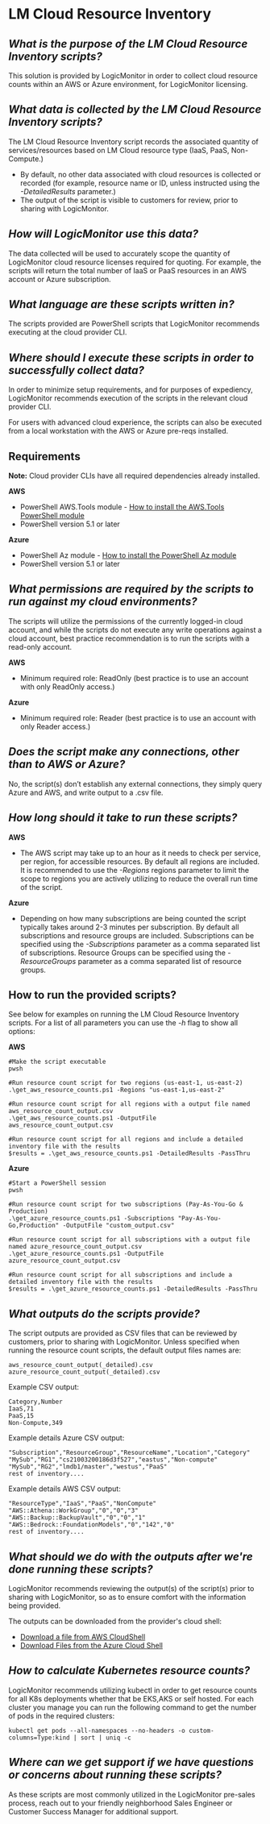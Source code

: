 # LM Cloud Resource Inventory

## *What is the purpose of the LM Cloud Resource Inventory scripts?*

This solution is provided by LogicMonitor in order to collect cloud resource counts within an AWS or Azure environment, for LogicMonitor licensing.

## *What data is collected by the LM Cloud Resource Inventory scripts?*

The LM Cloud Resource Inventory script records the associated quantity of services/resources based on LM Cloud resource type (IaaS, PaaS, Non-Compute.)
* By default, no other data associated with cloud resources is collected or recorded (for example, resource name or ID, unless instructed using the *-DetailedResults* parameter.) 
* The output of the script is visible to customers for review, prior to sharing with LogicMonitor.

## *How will LogicMonitor use this data?*

The data collected will be used to accurately scope the quantity of LogicMonitor cloud resource licenses required for quoting. For example, the scripts will return the total number of IaaS or PaaS resources in an AWS account or Azure subscription.

## *What language are these scripts written in?*

The scripts provided are PowerShell scripts that LogicMonitor recommends executing at the cloud provider CLI.

## *Where should I execute these scripts in order to successfully collect data?*

In order to minimize setup requirements, and for purposes of expediency, LogicMonitor recommends execution of the scripts in the relevant cloud provider CLI.

For users with advanced cloud experience, the scripts can also be executed from a local workstation with the AWS or Azure pre-reqs installed.

## Requirements

**Note:**  Cloud provider CLIs have all required dependencies already installed.

**AWS**
* PowerShell AWS.Tools module - [How to install the AWS.Tools PowerShell module](https://docs.aws.amazon.com/powershell/latest/userguide/pstools-getting-set-up.html)
* PowerShell version 5.1 or later
  
**Azure**
* PowerShell Az module - [How to install the PowerShell Az module](https://learn.microsoft.com/en-us/powershell/azure/install-azps-windows?view=azps-12.3.0&tabs=powershell&pivots=windows-psgallery)
* PowerShell version 5.1 or later

## *What permissions are required by the scripts to run against my cloud environments?*

The scripts will utilize the permissions of the currently logged-in cloud account, and while the scripts do not execute any write operations against a cloud account, best practice recommendation is to run the scripts with a read-only account.

**AWS**
* Minimum required role: ReadOnly (best practice is to use an account with only ReadOnly access.)

**Azure**
* Minimum required role: Reader (best practice is to use an account with only Reader access.)

## *Does the script make any connections, other than to AWS or Azure?*

No, the script(s) don’t establish any external connections, they simply query Azure and AWS, and write output to a .csv file.

## *How long should it take to run these scripts?*

**AWS**
* The AWS script may take up to an hour as it needs to check per service, per region, for accessible resources. By default all regions are included. It is recommended to use the *-Regions* regions parameter to limit the scope to regions you are actively utilizing to reduce the overall run time of the script.

**Azure**
* Depending on how many subscriptions are being counted the script typically takes around 2-3 minutes per subscription. By default all subscriptions and resource groups are included. Subscriptions can be specified using the *-Subscriptions* parameter as a comma separated list of subscriptions. Resource Groups can be specified using the *-ResourceGroups* parameter as a comma separated list of resource groups.

## How to run the provided scripts?

See below for examples on running the LM Cloud Resource Inventory scripts. For a list of all parameters you can use the *-h* flag to show all options:

**AWS**
```
#Make the script executable
pwsh

#Run resource count script for two regions (us-east-1, us-east-2)
.\get_aws_resource_counts.ps1 -Regions "us-east-1,us-east-2"

#Run resource count script for all regions with a output file named aws_resource_count_output.csv
.\get_aws_resource_counts.ps1 -OutputFile aws_resource_count_output.csv

#Run resource count script for all regions and include a detailed inventory file with the results
$results = .\get_aws_resource_counts.ps1 -DetailedResults -PassThru
```

**Azure**
```
#Start a PowerShell session
pwsh

#Run resource count script for two subscriptions (Pay-As-You-Go & Production)
.\get_azure_resource_counts.ps1 -Subscriptions "Pay-As-You-Go,Production" -OutputFile "custom_output.csv"

#Run resource count script for all subscriptions with a output file named azure_resource_count_output.csv
.\get_azure_resource_counts.ps1 -OutputFile azure_resource_count_output.csv

#Run resource count script for all subscriptions and include a detailed inventory file with the results
$results = .\get_azure_resource_counts.ps1 -DetailedResults -PassThru
```

## *What outputs do the scripts provide?*

The script outputs are provided as CSV files that can be reviewed by customers, prior to sharing with LogicMonitor. Unless specified when running the resource count scripts, the default output files names are:
```
aws_resource_count_output(_detailed).csv
azure_resource_count_output(_detailed).csv
```

Example CSV output:
```
Category,Number
IaaS,71
PaaS,15
Non-Compute,349
```

Example details Azure CSV output:
```
"Subscription","ResourceGroup","ResourceName","Location","Category"
"MySub","RG1","cs21003200186d3f527","eastus","Non-compute"
"MySub","RG2","lmdb1/master","westus","PaaS"
rest of inventory....
```

Example details AWS CSV output:
```
"ResourceType","IaaS","PaaS","NonCompute"
"AWS::Athena::WorkGroup","0","0","3"
"AWS::Backup::BackupVault","0","0","1"
"AWS::Bedrock::FoundationModels","0","142","0"
rest of inventory....
```

## *What should we do with the outputs after we're done running these scripts?*

LogicMonitor recommends reviewing the output(s) of the script(s) prior to sharing with LogicMonitor, so as to ensure comfort with the information being provided.

The outputs can be downloaded from the provider's cloud shell:
* [Download a file from AWS CloudShell](https://docs.aws.amazon.com/cloudshell/latest/userguide/getting-started.html#download-file)
* [Download Files from the Azure Cloud Shell](https://learn.microsoft.com/en-us/azure/cloud-shell/persisting-shell-storage#download-files-in-azure-cloud-shell)

## *How to calculate Kubernetes resource counts?*

LogicMonitor recommends utilizing kubectl in order to get resource counts for all K8s deployments whether that be EKS,AKS or self hosted. For each cluster you manage you can run the following command to get the number of pods in the required clusters:

```
kubectl get pods --all-namespaces --no-headers -o custom-columns=Type:kind | sort | uniq -c
```

## *Where can we get support if we have questions or concerns about running these scripts?*

As these scripts are most commonly utilized in the LogicMonitor pre-sales process, reach out to your friendly neighborhood Sales Engineer or Customer Success Manager for additional support.
